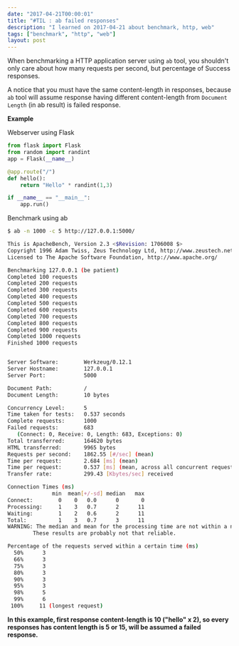 ```yaml
---
date: "2017-04-21T00:00:01"
title: "#TIL : ab failed responses"
description: "I learned on 2017-04-21 about benchmark, http, web"
tags: ["benchmark", "http", "web"]
layout: post
---
```



When benchmarking a HTTP application server using `ab` tool, you shouldn't only care about how many requests per second, but percentage of Success responses.

A notice that you must have the same content-length in responses, because `ab` tool will assume response having different content-length from `Document Length` (in ab result) is failed response.

**Example**

Webserver using Flask

```python
from flask import Flask
from random import randint
app = Flask(__name__)

@app.route("/")
def hello():
    return "Hello" * randint(1,3)

if __name__ == "__main__":
    app.run()
```

Benchmark using ab

```bash
$ ab -n 1000 -c 5 http://127.0.0.1:5000/

This is ApacheBench, Version 2.3 <$Revision: 1706008 $>
Copyright 1996 Adam Twiss, Zeus Technology Ltd, http://www.zeustech.net/
Licensed to The Apache Software Foundation, http://www.apache.org/

Benchmarking 127.0.0.1 (be patient)
Completed 100 requests
Completed 200 requests
Completed 300 requests
Completed 400 requests
Completed 500 requests
Completed 600 requests
Completed 700 requests
Completed 800 requests
Completed 900 requests
Completed 1000 requests
Finished 1000 requests


Server Software:        Werkzeug/0.12.1
Server Hostname:        127.0.0.1
Server Port:            5000

Document Path:          /
Document Length:        10 bytes

Concurrency Level:      5
Time taken for tests:   0.537 seconds
Complete requests:      1000
Failed requests:        683
   (Connect: 0, Receive: 0, Length: 683, Exceptions: 0)
Total transferred:      164620 bytes
HTML transferred:       9965 bytes
Requests per second:    1862.55 [#/sec] (mean)
Time per request:       2.684 [ms] (mean)
Time per request:       0.537 [ms] (mean, across all concurrent requests)
Transfer rate:          299.43 [Kbytes/sec] received

Connection Times (ms)
              min  mean[+/-sd] median   max
Connect:        0    0   0.0      0       0
Processing:     1    3   0.7      2      11
Waiting:        1    2   0.6      2      11
Total:          1    3   0.7      3      11
WARNING: The median and mean for the processing time are not within a normal deviation
        These results are probably not that reliable.

Percentage of the requests served within a certain time (ms)
  50%      3
  66%      3
  75%      3
  80%      3
  90%      3
  95%      3
  98%      5
  99%      6
 100%     11 (longest request)
```

**In this example, first response content-length is 10 ("hello" x 2), so every responses has content length is 5 or 15, will be assumed a failed response.**
